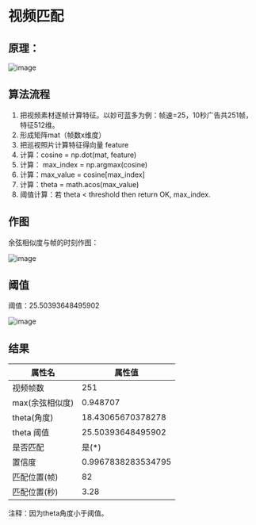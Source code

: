 # 视频匹配

## 原理：

![image](https://github.com/foamliu/Video-Matching/raw/master/images/video_match.JPG)

## 算法流程

1. 把视频素材逐帧计算特征。以妙可蓝多为例：帧速=25，10秒广告共251帧，特征512维。
2. 形成矩阵mat（帧数x维度）
3. 把巡视照片计算特征得向量 feature
4. 计算：cosine = np.dot(mat, feature)
5. 计算： max_index = np.argmax(cosine)
6. 计算：max_value = cosine[max_index]
7. 计算：theta = math.acos(max_value)
8. 阈值计算：若 theta < threshold then return OK, max_index.

## 作图

余弦相似度与帧的时刻作图：

![image](https://github.com/foamliu/Video-Matching/raw/master/images/cosine_similarity_vs_time.png)

## 阈值

阈值：25.50393648495902

![image](https://github.com/foamliu/Video-Matching/raw/master/images/theta_dist.png)


## 结果

属性名|属性值|
|---|---|
|视频帧数|251|
|max(余弦相似度)|0.948707|
|theta(角度)|18.43065670378278|
|theta 阈值|25.50393648495902|
|是否匹配|是(*)|
|置信度|0.9967838283534795|
|匹配位置(帧)|82|
|匹配位置(秒)|3.28|

注释：因为theta角度小于阈值。